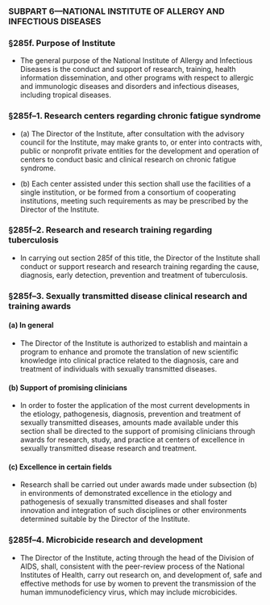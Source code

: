 ### SUBPART 6—NATIONAL INSTITUTE OF ALLERGY AND INFECTIOUS DISEASES

### §285f. Purpose of Institute
* The general purpose of the National Institute of Allergy and Infectious Diseases is the conduct and support of research, training, health information dissemination, and other programs with respect to allergic and immunologic diseases and disorders and infectious diseases, including tropical diseases.

### §285f–1. Research centers regarding chronic fatigue syndrome
* (a) The Director of the Institute, after consultation with the advisory council for the Institute, may make grants to, or enter into contracts with, public or nonprofit private entities for the development and operation of centers to conduct basic and clinical research on chronic fatigue syndrome.

* (b) Each center assisted under this section shall use the facilities of a single institution, or be formed from a consortium of cooperating institutions, meeting such requirements as may be prescribed by the Director of the Institute.

### §285f–2. Research and research training regarding tuberculosis
* In carrying out section 285f of this title, the Director of the Institute shall conduct or support research and research training regarding the cause, diagnosis, early detection, prevention and treatment of tuberculosis.

### §285f–3. Sexually transmitted disease clinical research and training awards
#### (a) In general
* The Director of the Institute is authorized to establish and maintain a program to enhance and promote the translation of new scientific knowledge into clinical practice related to the diagnosis, care and treatment of individuals with sexually transmitted diseases.

#### (b) Support of promising clinicians
* In order to foster the application of the most current developments in the etiology, pathogenesis, diagnosis, prevention and treatment of sexually transmitted diseases, amounts made available under this section shall be directed to the support of promising clinicians through awards for research, study, and practice at centers of excellence in sexually transmitted disease research and treatment.

#### (c) Excellence in certain fields
* Research shall be carried out under awards made under subsection (b) in environments of demonstrated excellence in the etiology and pathogenesis of sexually transmitted diseases and shall foster innovation and integration of such disciplines or other environments determined suitable by the Director of the Institute.

### §285f–4. Microbicide research and development
* The Director of the Institute, acting through the head of the Division of AIDS, shall, consistent with the peer-review process of the National Institutes of Health, carry out research on, and development of, safe and effective methods for use by women to prevent the transmission of the human immunodeficiency virus, which may include microbicides.